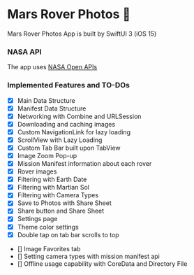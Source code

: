 # Mars Rover Photos 🚀

Mars Rover Photos App is built by SwiftUI 3 (iOS 15)

### NASA API
The app uses [NASA Open APIs](https://api.nasa.gov/index.html#browseAPI)

### Implemented Features and TO-DOs
- [x]  Main Data Structure
- [x]  Manifest Data Structure
- [x]  Networking with Combine and URLSession
- [x]  Downloading and caching images
- [x]  Custom NavigationLink for lazy loading
- [x]  ScrollView with Lazy Loading
- [x]  Custom Tab Bar built upon TabView
- [x]  Image Zoom Pop-up
- [x]  Mission Manifest information about each rover
- [x]  Rover images
- [x]  Filtering with Earth Date
- [x]  Filtering with Martian Sol
- [x]  Filtering with Camera Types
- [x]  Save to Photos with Share Sheet
- [x]  Share button and Share Sheet
- [x]  Settings page
- [x]  Theme color settings
- [x]  Double tap on tab bar scrolls to top
- []  Image Favorites tab
- []  Setting camera types with mission manifest api
- []  Offline usage capability with CoreData and Directory File

